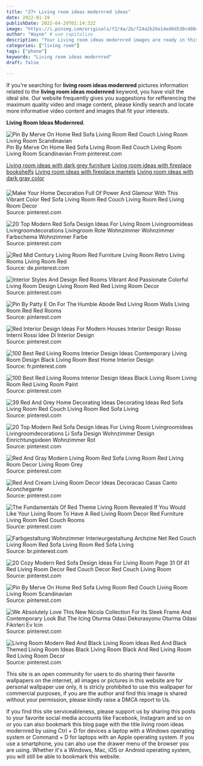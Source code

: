 ```yaml
---
title: "27+ Living room ideas modernred ideas"
date: 2022-01-19
publishDate: 2022-04-29T01:14:32Z
image: "https://i.pinimg.com/originals/f2/4a/2b/f24a2b26e14ed6d530c4084eba015c9d.jpg"
author: "Wayne" # use capitalize
description: "Your Living room ideas modernred images are ready in this website. Living room ideas modernred are a topic that is being searched for and liked by netizens now. You can Download the Living room ideas modernred files here. Find and Download all free images."
categories: ["living room"]
tags: ["phone"]
keywords: "Living room ideas modernred"
draft: false

---
```


If you're searching for **living room ideas modernred** pictures information related to the **living room ideas modernred** keyword, you have visit the ideal  site.  Our website frequently  gives you  suggestions  for refferencing  the maximum  quality video and image  content, please kindly search and locate more informative video content and images  that fit your interests.

**Living Room Ideas Modernred**. 

![Pin By Merve On Home Red Sofa Living Room Red Couch Living Room Living Room Scandinavian](https://i.pinimg.com/originals/13/b7/d2/13b7d234f547d7d8da7bbb973dbaff46.jpg "Pin By Merve On Home Red Sofa Living Room Red Couch Living Room Living Room Scandinavian")
Pin By Merve On Home Red Sofa Living Room Red Couch Living Room Living Room Scandinavian From pinterest.com

[Living room ideas with dark grey furniture](/living-room-ideas-with-dark-grey-furniture/)
[Living room ideas with fireplace bookshelfs](/living-room-ideas-with-fireplace-bookshelfs/)
[Living room ideas with fireplace mantels](/living-room-ideas-with-fireplace-mantels/)
[Living room ideas with dark gray color](/living-room-ideas-with-dark-gray-color/)



### 

 


![Make Your Home Decoration Full Of Power And Glamour With This Vibrant Color Red Sofa Living Room Red Couch Living Room Red Living Room Decor](https://i.pinimg.com/474x/b6/cc/78/b6cc78ecc98e3d4210e6626072d87a73.jpg "Make Your Home Decoration Full Of Power And Glamour With This Vibrant Color Red Sofa Living Room Red Couch Living Room Red Living Room Decor")
Source: pinterest.com

 

![20 Top Modern Red Sofa Design Ideas For Living Room Livingroomideas Livingroomdecorations Livingroom Rote Wohnzimmer Wohnzimmer Farbschema Wohnzimmer Farbe](https://i.pinimg.com/originals/ca/16/d4/ca16d409cb822a1b84ca133827058b07.jpg "20 Top Modern Red Sofa Design Ideas For Living Room Livingroomideas Livingroomdecorations Livingroom Rote Wohnzimmer Wohnzimmer Farbschema Wohnzimmer Farbe")
Source: pinterest.com

 

![Red Mid Century Living Room Red Furniture Living Room Retro Living Rooms Living Room Red](https://i.pinimg.com/originals/bf/e7/33/bfe7330c2878773f82a6fe03404cdc9c.jpg "Red Mid Century Living Room Red Furniture Living Room Retro Living Rooms Living Room Red")
Source: de.pinterest.com

 

![Interior Styles And Design Red Rooms Vibrant And Passionate Colorful Living Room Design Living Room Red Red Living Room Decor](https://i.pinimg.com/originals/6b/44/b1/6b44b179fcf8f8544f8ec5f0f0047c60.jpg "Interior Styles And Design Red Rooms Vibrant And Passionate Colorful Living Room Design Living Room Red Red Living Room Decor")
Source: pinterest.com

 

![Pin By Patty E On For The Humble Abode Red Living Room Walls Living Room Red Red Rooms](https://i.pinimg.com/originals/d1/fb/57/d1fb57bd4a777b6b825b4119400ca051.jpg "Pin By Patty E On For The Humble Abode Red Living Room Walls Living Room Red Red Rooms")
Source: pinterest.com

 

![Red Interior Design Ideas For Modern Houses Interior Design Rosso Interni Rossi Idee Di Interior Design](https://i.pinimg.com/736x/1a/84/c1/1a84c1521cbd36121d2b04e72c72acd5--red-interior-design-interior-designing.jpg "Red Interior Design Ideas For Modern Houses Interior Design Rosso Interni Rossi Idee Di Interior Design")
Source: pinterest.com

 

![100 Best Red Living Rooms Interior Design Ideas Contemporary Living Room Design Black Living Room Best Home Interior Design](https://i.pinimg.com/originals/03/0b/98/030b9852fa1745a9febae12cb6e96dde.jpg "100 Best Red Living Rooms Interior Design Ideas Contemporary Living Room Design Black Living Room Best Home Interior Design")
Source: fr.pinterest.com

 

![100 Best Red Living Rooms Interior Design Ideas Black Living Room Living Room Red Living Room Paint](https://i.pinimg.com/originals/4d/62/07/4d62072ad0e5f4ec7263a4dff96daf33.jpg "100 Best Red Living Rooms Interior Design Ideas Black Living Room Living Room Red Living Room Paint")
Source: pinterest.com

 

![39 Red And Grey Home Decorating Ideas Decorating Ideas Red Sofa Living Room Red Couch Living Room Red Sofa Living](https://i.pinimg.com/564x/99/d7/c8/99d7c85a01a96bab15f39c91818cacc0--red-living-rooms-modern-living-rooms.jpg "39 Red And Grey Home Decorating Ideas Decorating Ideas Red Sofa Living Room Red Couch Living Room Red Sofa Living")
Source: pinterest.com

 

![20 Top Modern Red Sofa Design Ideas For Living Room Livingroomideas Livingroomdecorations Li Sofa Design Wohnzimmer Design Einrichtungsideen Wohnzimmer Rot](https://i.pinimg.com/originals/19/1b/31/191b3182431ac77c546d2ce8bb19e325.jpg "20 Top Modern Red Sofa Design Ideas For Living Room Livingroomideas Livingroomdecorations Li Sofa Design Wohnzimmer Design Einrichtungsideen Wohnzimmer Rot")
Source: pinterest.com

 

![Red And Gray Modern Living Room Red Sofa Living Room Red Living Room Decor Living Room Grey](https://i.pinimg.com/736x/2a/ce/f7/2acef7bb560e6680a3aeba98b1045b67.jpg "Red And Gray Modern Living Room Red Sofa Living Room Red Living Room Decor Living Room Grey")
Source: pinterest.com

 

![Red And Cream Living Room Decor Ideas Decoracao Casas Canto Aconchegante](https://i.pinimg.com/736x/70/af/0b/70af0bf72ad547b13fa648a956b01aeb.jpg "Red And Cream Living Room Decor Ideas Decoracao Casas Canto Aconchegante")
Source: pinterest.com

 

![The Fundamentals Of Red Theme Living Room Revealed If You Would Like Your Living Room To Have A Red Living Room Decor Red Furniture Living Room Red Couch Rooms](https://i.pinimg.com/564x/c1/2a/8e/c12a8e2a30c2f3f574ee65974dc16c7b.jpg "The Fundamentals Of Red Theme Living Room Revealed If You Would Like Your Living Room To Have A Red Living Room Decor Red Furniture Living Room Red Couch Rooms")
Source: pinterest.com

 

![Farbgestaltung Wohnzimmer Interieurgestaltung Archzine Net Red Couch Living Room Red Sofa Living Room Red Sofa Living](https://i.pinimg.com/736x/c2/b6/0c/c2b60cfca14e1347fa0a9813e7f77e64.jpg "Farbgestaltung Wohnzimmer Interieurgestaltung Archzine Net Red Couch Living Room Red Sofa Living Room Red Sofa Living")
Source: br.pinterest.com

 

![20 Cozy Modern Red Sofa Design Ideas For Living Room Page 31 Of 41 Red Living Room Decor Red Couch Decor Red Couch Living Room](https://i.pinimg.com/originals/ac/b2/c4/acb2c4d0fc417b5a092a7b6bf577f6b7.jpg "20 Cozy Modern Red Sofa Design Ideas For Living Room Page 31 Of 41 Red Living Room Decor Red Couch Decor Red Couch Living Room")
Source: pinterest.com

 

![Pin By Merve On Home Red Sofa Living Room Red Couch Living Room Living Room Scandinavian](https://i.pinimg.com/originals/13/b7/d2/13b7d234f547d7d8da7bbb973dbaff46.jpg "Pin By Merve On Home Red Sofa Living Room Red Couch Living Room Living Room Scandinavian")
Source: pinterest.com

 

![We Absolutely Love This New Nicola Collection For Its Sleek Frame And Contemporary Look But The Icing Oturma Odasi Dekorasyonu Oturma Odasi Fikirleri Ev Icin](https://i.pinimg.com/736x/18/02/56/1802565559531b9a9545c975e34b37c7.jpg "We Absolutely Love This New Nicola Collection For Its Sleek Frame And Contemporary Look But The Icing Oturma Odasi Dekorasyonu Oturma Odasi Fikirleri Ev Icin")
Source: pinterest.com

 

![Living Room Modern Red And Black Living Room Ideas Red And Black Themed Living Room Ideas Black Living Room Black And Red Living Room Red Living Room Decor](https://i.pinimg.com/originals/f2/4a/2b/f24a2b26e14ed6d530c4084eba015c9d.jpg "Living Room Modern Red And Black Living Room Ideas Red And Black Themed Living Room Ideas Black Living Room Black And Red Living Room Red Living Room Decor")
Source: pinterest.com

 

This site is an open community for users to do sharing their favorite wallpapers on the internet, all images or pictures in this website are for personal wallpaper use only, it is stricly prohibited to use this wallpaper for commercial purposes, if you are the author and find this image is shared without your permission, please kindly raise a DMCA report to Us.

If you find this site serviceableness, please support us by sharing this posts to your favorite social media accounts like Facebook, Instagram and so on or you can also bookmark this blog page with the title living room ideas modernred by using Ctrl + D for devices a laptop with a Windows operating system or Command + D for laptops with an Apple operating system. If you use a smartphone, you can also use the drawer menu of the browser you are using. Whether it's a Windows, Mac, iOS or Android operating system, you will still be able to bookmark this website.
